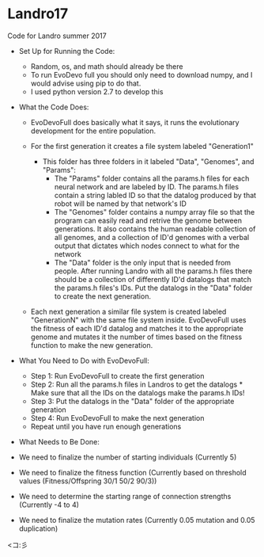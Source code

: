 # Landro17
Code for Landro summer 2017

* Set Up for Running the Code:
   * Random, os, and math should already be there
   * To run EvoDevo full you should only need to download numpy, and I would advise using pip to do that. 
   * I used python version 2.7 to develop this

* What the Code Does:
  * EvoDevoFull does basically what it says, it runs the evolutionary development for the entire population.
  
  * For the first generation it creates a file system labeled "Generation1"
      * This folder has three folders in it labeled "Data", "Genomes", and "Params":
           * The "Params" folder contains all the params.h files for each neural network and are labeled by ID. The params.h files contain a string labled ID so that the datalog produced by that robot will be named by that network's ID
           * The "Genomes" folder contains a numpy array file so that the program can easily read and retrive the genome between generations. It also contains the human readable collection of all genomes, and a collection of ID'd genomes with a verbal output that dictates which nodes connect to what for the network
           * The "Data" folder is the only input that is needed from people. After running Landro with all the params.h files there should be a collection of differently ID'd datalogs that match the params.h files's IDs. Put the datalogs in the "Data" folder to create the next generation.
             
   * Each next generation a similar file system is created labeled "GenerationN" with the same file system inside. EvoDevoFull uses the fitness of each ID'd datalog and matches it to the appropriate genome and mutates it the number of times based on the fitness function to make the new generation.
   
* What You Need to Do with EvoDevoFull:
  * Step 1: Run EvoDevoFull to create the first generation
  * Step 2: Run all the params.h files in Landros to get the datalogs
            * Make sure that all the IDs on the datalogs make the params.h IDs!
  * Step 3: Put the datalogs in the "Data" folder of the appropriate generation
  * Step 4: Run EvoDevoFull to make the next generation
   * Repeat until you have run enough generations
  
* What Needs to Be Done:
 *  We need to finalize the number of starting individuals (Currently 5)
 *  We need to finalize the fitness function (Currently based on threshold values (Fitness/Offspring 30/1 50/2 90/3))
 *  We need to determine the starting range of connection strengths (Currently -4 to 4)
 *  We need to finalize the mutation rates (Currently 0.05 mutation and 0.05 duplication)



<コ:彡 
